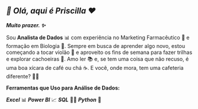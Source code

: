 ##  ***👋 Olá, aqui é Priscilla ❤️***
***Muito prazer. ✨***

Sou **Analista de Dados** 📊 com experiência no Marketing Farmacêutico 💊 e formação em Biologia 🧬. Sempre em busca de aprender algo novo, estou começando a tocar violão 🎸 e aproveito os fins de semana para fazer trilhas e explorar cachoeiras 🌲. Amo ler 📚 e, se tem uma coisa que não recuso, é uma boa xícara de café ou chá ☕. E você, onde mora, tem uma cafeteria diferente? 🤎😄

**Ferramentas que Uso para Análise de Dados:**

***Excel*** 📊
***Power BI*** 📈
***SQL*** 🧑‍💻
***Python*** 🐍



